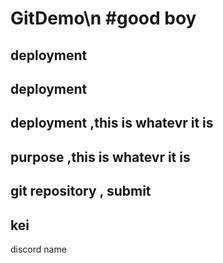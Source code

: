 # GitDemo\n #good boy
## deployment
## deployment
## deployment ,this is whatevr it is
## purpose ,this is whatevr it is
## git repository , submit

## kei
 discord name
